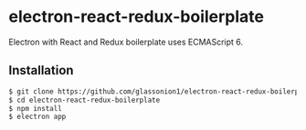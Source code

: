 # electron-react-redux-boilerplate
Electron with React and Redux boilerplate uses ECMAScript 6.
## Installation
```bash
$ git clone https://github.com/glassonion1/electron-react-redux-boilerplate.git
$ cd electron-react-redux-boilerplate
$ npm install
$ electron app
```

